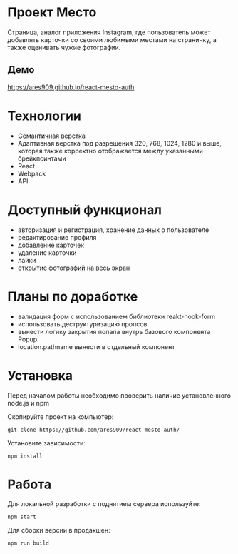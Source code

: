 # Проект Место
Страница, аналог приложения Instagram, где пользователь может добавлять карточки со своими любимыми местами на страничку, а также оценивать чужие фотографии.

## Демо #
https://ares909.github.io/react-mesto-auth

# Технологии #

* Семантичная верстка
* Адаптивная верстка под разрешения 320, 768, 1024, 1280 и выше, которая также корректно отображается между указанными брейкпоинтами
* React
* Webpack
* API

# Доступный функционал # 
* авторизация и регистрация, хранение данных о пользователе
* редактирование профиля
* добавление карточек
* удаление карточки
* лайки
* открытие фотографий на весь экран

# Планы по доработке #
* валидация форм с использованием библиотеки reakt-hook-form
* использовать деструктуризацию пропсов
* вынести логику закрытия попапа внутрь базового компонента Popup.
* location.pathname вынести в отдельный компонент

# Установка #

Перед началом работы необходимо проверить наличие установленного node.js и npm

Скопируйте проект на компьютер:

```
git clone https://github.com/ares909/react-mesto-auth/
```

Установите зависимости:

```
npm install
```

# Работа #

Для локальной разработки с поднятием сервера используйте:

```
npm start
```

Для сборки версии в продакшен:

```
npm run build
```
